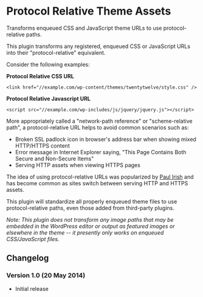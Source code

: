 # Protocol Relative Theme Assets

Transforms enqueued CSS and JavaScript theme URLs to use protocol-relative paths.

This plugin transforms any registered, enqueued CSS or JavaScript URLs into their "protocol-relative" equivalent.

Consider the following examples:

**Protocol Relative CSS URL**

`<link href="//example.com/wp-content/themes/twentytwelve/style.css" />`

**Protocol Relative Javascript URL**

`<script src="//example.com/wp-includes/js/jquery/jquery.js"></script>`

More appropriately called a "network-path reference" or "scheme-relative path", a protocol-relative URL helps to avoid common scenarios such as:

* Broken SSL padlock icon in browser's address bar when showing mixed HTTP/HTTPS content
* Error message in Internet Explorer saying, "This Page Contains Both Secure and Non-Secure Items"
* Serving HTTP assets when viewing HTTPS pages

The idea of using protocol-relative URLs was popularized by [Paul Irish](http://paulirish.com/2010/the-protocol-relative-url/) and has become common as sites switch between serving HTTP and HTTPS assets.

This plugin will standardize all properly enqueued theme files to use protocol-relative paths, even those added from third-party plugins.

_Note: This plugin does not transform any image paths that may be embedded in the WordPress editor or output as featured images or elsewhere in the theme -- it presently only works on enqueued CSS/JavaScript files._

## Changelog

### Version 1.0 (20 May 2014)

* Initial release
